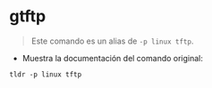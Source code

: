 # gtftp

> Este comando es un alias de `-p linux tftp`.

- Muestra la documentación del comando original:

`tldr -p linux tftp`
